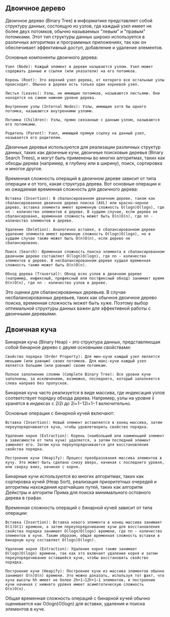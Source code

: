 ## Двоичное дерево

Двоичное дерево (Binary Tree) в информатике представляет собой структуру данных, состоящую из узлов, где каждый узел имеет не более двух потомков, обычно называемых "левым" и "правым" потомками. Этот тип структуры данных широко используется в различных алгоритмах и программных приложениях, так как он обеспечивает эффективный доступ, добавление и удаление элементов.

Основные компоненты двоичного дерева:

    Узел (Node): Каждый элемент в дереве называется узлом. Узел может содержать данные и ссылки (или указатели) на его потомков.

    Корень (Root): Это верхний узел дерева, от которого все остальные узлы происходят. Обычно в дереве есть только один корневой узел.

    Листья (Leaves): Узлы, не имеющие потомков, называются листьями. Они находятся на самом нижнем уровне дерева.

    Внутренние узлы (Internal Nodes): Узлы, имеющие хотя бы одного потомка, называются внутренними узлами.

    Потомки (Children): Узлы, прямо связанные с данным узлом, называются его потомками.

    Родитель (Parent): Узел, имеющий прямую ссылку на данный узел, называется его родителем.

Двоичные деревья используются для реализации различных структур данных, таких как двоичные кучи, двоичные поисковые деревья (Binary Search Trees), и могут быть применены во многих алгоритмах, таких как обходы дерева (например, в глубину или в ширину), поиск, сортировка и многое другое.

Временная сложность операций в двоичном дереве зависит от типа операции и от того, какая структура дерева. Вот основные операции и их ожидаемая временная сложность для двоичного дерева:

    Вставка (Insertion): В сбалансированном двоичном дереве, таком как сбалансированное двоичное дерево поиска (AVL) или красно-черное дерево, вставка элемента имеет временную сложность O(log⁡n)O(logn), где nn - количество элементов в дереве. В худшем случае, если дерево не сбалансировано, временная сложность может быть O(n)O(n), где nn - количество элементов в дереве.

    Удаление (Deletion): Аналогично вставке, в сбалансированном дереве удаление элемента имеет временную сложность O(log⁡n)O(logn), но в худшем случае также может быть O(n)O(n), если дерево не сбалансировано.

    Поиск (Search): Временная сложность поиска элемента в сбалансированном двоичном дереве составляет O(log⁡n)O(logn), где nn - количество элементов в дереве. В несбалансированном дереве худшая временная сложность также может быть O(n)O(n).

    Обход дерева (Traversal): Обход всех узлов в двоичном дереве (например, инфиксный, префиксный или постфиксный обход) занимает время O(n)O(n), где nn - количество узлов в дереве.

Это оценки для сбалансированных деревьев. В случае несбалансированных деревьев, таких как обычное двоичное дерево поиска, временная сложность может быть хуже. Поэтому выбор оптимальной структуры данных важен для эффективной работы с двоичными деревьями.

## Двоичная куча
Бинарная куча (Binary Heap) - это структура данных, представляющая собой бинарное дерево с двумя основными свойствами:

    Свойство порядка (Order Property): Для мин-кучи каждый узел является меньшим (или равным) своих потомков. Для макс-кучи каждый узел является большим (или равным) своим потомкам.

    Полное заполнение слоями (Complete Binary Tree): Все уровни кучи заполнены, за исключением, возможно, последнего, который заполняется слева направо без пропусков.

Бинарная куча часто реализуется в виде массива, где индексация узлов соответствует порядку обхода дерева. Например, узлы на уровне ii хранятся в индексах с 2i2i до 2i+1−12i+1−1 включительно.

Основные операции с бинарной кучей включают:

    Вставка (Insertion): Новый элемент вставляется в конец массива, затем переупорядочивается куча, чтобы удовлетворить свойство порядка.

    Удаление корня (Extraction): Корень (наибольший или наименьший элемент в зависимости от типа кучи) удаляется, а затем последний элемент заменяет его. Затем куча переупорядочивается для восстановления свойства порядка.

    Построение кучи (Heapify): Процесс преобразования массива элементов в кучу. Это может быть сделано снизу вверх, начиная с последнего уровня, или сверху вниз, начиная с корня.

Бинарные кучи используются во многих алгоритмах, таких как сортировка кучей (Heap Sort), реализация приоритетных очередей и алгоритмы нахождения кратчайших путей, таких как алгоритм Дейкстры и алгоритм Прима для поиска минимального остовного дерева в графах.

Временная сложность операций с бинарной кучей зависит от типа операции:

    Вставка (Insertion): Вставка нового элемента в конец массива занимает O(1)O(1) времени, а затем переупорядочивание кучи для восстановления свойства порядка занимает O(log⁡n)O(logn) времени, где nn - количество элементов в куче. Таким образом, общая временная сложность вставки в бинарную кучу составляет O(log⁡n)O(logn).

    Удаление корня (Extraction): Удаление корня также занимает O(log⁡n)O(logn) времени, так как это включает удаление корня и затем переупорядочивание оставшейся кучи, чтобы восстановить свойство порядка.

    Построение кучи (Heapify): Построение кучи из массива элементов обычно занимает O(n)O(n) времени. Это можно доказать, используя тот факт, что куча высоты hh имеет не более 2h+1−12h+1−1 элементов, и построение кучи начиная с нижнего уровня имеет асимптотическую сложность O(n)O(n).

Общая временная сложность операций с бинарной кучей обычно оценивается как O(log⁡n)O(logn) для вставки, удаления и поиска элементов в куче.